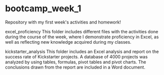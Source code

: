 # bootcamp_week_1
Repository with my first week's activities and homework!

excel_proficiency
This folder includes different files with the activities done during the
course of the week, where I demonstrate proficiency in Excel, as well as 
reflecting new knowledge acquired during my classes. 

kickstarter_analysis
This folder includes an Excel analysis and report on the success rate
of Kickstarter projects. A database of 4000 projects was analyzed by using
tables, formulas, pivot tables and pivot charts.
The conclusions drawn from the report are included in a Word document.